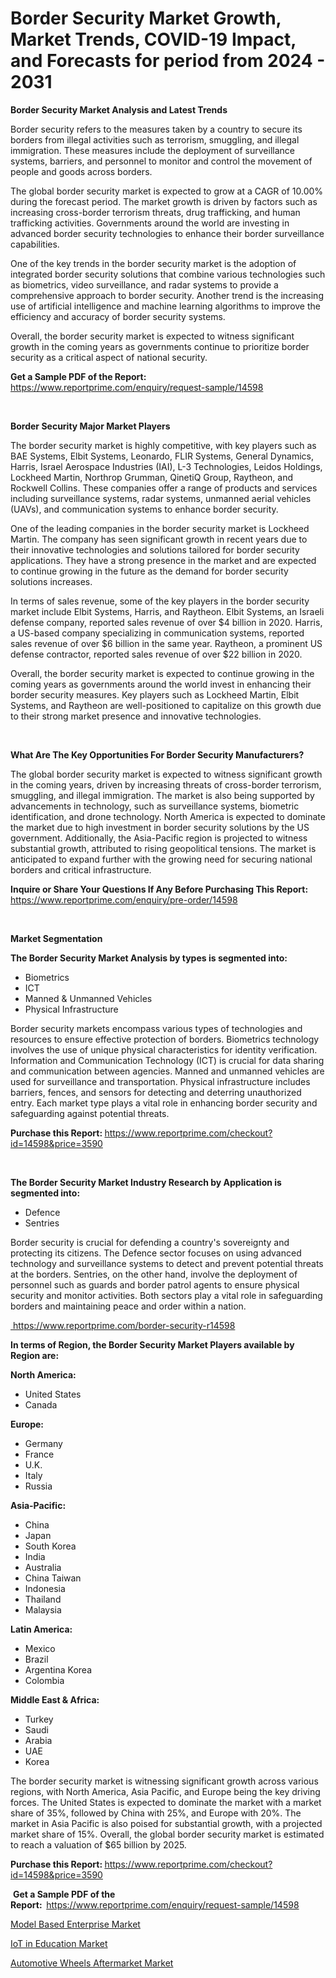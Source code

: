 <p><h1>Border Security Market Growth, Market Trends, COVID-19 Impact, and Forecasts for period from 2024 - 2031</h1></p><p><strong>Border Security Market Analysis and Latest Trends</strong></p>
<p><p>Border security refers to the measures taken by a country to secure its borders from illegal activities such as terrorism, smuggling, and illegal immigration. These measures include the deployment of surveillance systems, barriers, and personnel to monitor and control the movement of people and goods across borders.</p><p>The global border security market is expected to grow at a CAGR of 10.00% during the forecast period. The market growth is driven by factors such as increasing cross-border terrorism threats, drug trafficking, and human trafficking activities. Governments around the world are investing in advanced border security technologies to enhance their border surveillance capabilities.</p><p>One of the key trends in the border security market is the adoption of integrated border security solutions that combine various technologies such as biometrics, video surveillance, and radar systems to provide a comprehensive approach to border security. Another trend is the increasing use of artificial intelligence and machine learning algorithms to improve the efficiency and accuracy of border security systems.</p><p>Overall, the border security market is expected to witness significant growth in the coming years as governments continue to prioritize border security as a critical aspect of national security.</p></p>
<p><strong>Get a Sample PDF of the Report:&nbsp;</strong> <a href="https://www.reportprime.com/enquiry/request-sample/14598">https://www.reportprime.com/enquiry/request-sample/14598</a></p>
<p>&nbsp;</p>
<p><strong>Border Security Major Market Players</strong></p>
<p><p>The border security market is highly competitive, with key players such as BAE Systems, Elbit Systems, Leonardo, FLIR Systems, General Dynamics, Harris, Israel Aerospace Industries (IAI), L-3 Technologies, Leidos Holdings, Lockheed Martin, Northrop Grumman, QinetiQ Group, Raytheon, and Rockwell Collins. These companies offer a range of products and services including surveillance systems, radar systems, unmanned aerial vehicles (UAVs), and communication systems to enhance border security.</p><p>One of the leading companies in the border security market is Lockheed Martin. The company has seen significant growth in recent years due to their innovative technologies and solutions tailored for border security applications. They have a strong presence in the market and are expected to continue growing in the future as the demand for border security solutions increases.</p><p>In terms of sales revenue, some of the key players in the border security market include Elbit Systems, Harris, and Raytheon. Elbit Systems, an Israeli defense company, reported sales revenue of over $4 billion in 2020. Harris, a US-based company specializing in communication systems, reported sales revenue of over $6 billion in the same year. Raytheon, a prominent US defense contractor, reported sales revenue of over $22 billion in 2020.</p><p>Overall, the border security market is expected to continue growing in the coming years as governments around the world invest in enhancing their border security measures. Key players such as Lockheed Martin, Elbit Systems, and Raytheon are well-positioned to capitalize on this growth due to their strong market presence and innovative technologies.</p></p>
<p>&nbsp;</p>
<p><strong>What Are The Key Opportunities For Border Security Manufacturers?</strong></p>
<p><p>The global border security market is expected to witness significant growth in the coming years, driven by increasing threats of cross-border terrorism, smuggling, and illegal immigration. The market is also being supported by advancements in technology, such as surveillance systems, biometric identification, and drone technology. North America is expected to dominate the market due to high investment in border security solutions by the US government. Additionally, the Asia-Pacific region is projected to witness substantial growth, attributed to rising geopolitical tensions. The market is anticipated to expand further with the growing need for securing national borders and critical infrastructure.</p></p>
<p><strong>Inquire or Share Your Questions If Any Before Purchasing This Report:</strong> <a href="https://www.reportprime.com/enquiry/pre-order/14598">https://www.reportprime.com/enquiry/pre-order/14598</a></p>
<p>&nbsp;</p>
<p><strong>Market Segmentation</strong></p>
<p><strong>The Border Security Market Analysis by types is segmented into:</strong></p>
<p><ul><li>Biometrics</li><li>ICT</li><li>Manned & Unmanned Vehicles</li><li>Physical Infrastructure</li></ul></p>
<p><p>Border security markets encompass various types of technologies and resources to ensure effective protection of borders. Biometrics technology involves the use of unique physical characteristics for identity verification. Information and Communication Technology (ICT) is crucial for data sharing and communication between agencies. Manned and unmanned vehicles are used for surveillance and transportation. Physical infrastructure includes barriers, fences, and sensors for detecting and deterring unauthorized entry. Each market type plays a vital role in enhancing border security and safeguarding against potential threats.</p></p>
<p><strong>Purchase this Report:&nbsp;</strong><a href="https://www.reportprime.com/checkout?id=14598&price=3590">https://www.reportprime.com/checkout?id=14598&price=3590</a></p>
<p>&nbsp;</p>
<p><strong>The Border Security Market Industry Research by Application is segmented into:</strong></p>
<p><ul><li>Defence</li><li>Sentries</li></ul></p>
<p><p>Border security is crucial for defending a country's sovereignty and protecting its citizens. The Defence sector focuses on using advanced technology and surveillance systems to detect and prevent potential threats at the borders. Sentries, on the other hand, involve the deployment of personnel such as guards and border patrol agents to ensure physical security and monitor activities. Both sectors play a vital role in safeguarding borders and maintaining peace and order within a nation.</p></p>
<p><a href="https://www.reportprime.com/border-security-r14598">&nbsp;https://www.reportprime.com/border-security-r14598</a></p>
<p><strong>In terms of Region, the Border Security Market Players available by Region are:</strong></p>
<p>
    <p> <strong> North America: </strong>
        <ul>
            <li>United States</li>
            <li>Canada</li>
        </ul>
        </p> 
    <p> <strong> Europe: </strong>
        <ul>
            <li>Germany</li>
            <li>France</li>
            <li>U.K.</li>
            <li>Italy</li>
            <li>Russia</li>
        </ul>
        </p> 
    <p> <strong> Asia-Pacific: </strong>
        <ul>
            <li>China</li>
            <li>Japan</li>
            <li>South Korea</li>
            <li>India</li>
            <li>Australia</li>
            <li>China Taiwan</li>
            <li>Indonesia</li>
            <li>Thailand</li>
            <li>Malaysia</li>
        </ul>
        </p> 
    <p> <strong> Latin America: </strong>
        <ul>
            <li>Mexico</li>
            <li>Brazil</li>
            <li>Argentina Korea</li>
            <li>Colombia</li>
        </ul>
        </p> 
    <p> <strong> Middle East & Africa: </strong>
        <ul>
            <li>Turkey</li>
            <li>Saudi</li>
            <li>Arabia</li>
            <li>UAE</li>
            <li>Korea</li>
        </ul>
    </p>
    </p>
<p><p>The border security market is witnessing significant growth across various regions, with North America, Asia Pacific, and Europe being the key driving forces. The United States is expected to dominate the market with a market share of 35%, followed by China with 25%, and Europe with 20%. The market in Asia Pacific is also poised for substantial growth, with a projected market share of 15%. Overall, the global border security market is estimated to reach a valuation of $65 billion by 2025.</p></p>
<p><strong>Purchase this Report: </strong><a href="https://www.reportprime.com/checkout?id=14598&price=3590">https://www.reportprime.com/checkout?id=14598&price=3590</a></p>
<p>&nbsp;<strong>Get a Sample PDF of the Report:&nbsp;&nbsp;</strong><a href="https://www.reportprime.com/enquiry/request-sample/14598">https://www.reportprime.com/enquiry/request-sample/14598</a></p>
<p><strong></strong></p>
<p><p><a href="https://github.com/pennyaldbrittonh658/Market-Research-Report-List-1/blob/main/model-based-enterprise-market.md">Model Based Enterprise Market</a></p><p><a href="https://github.com/susanjprice2023/Market-Research-Report-List-2/blob/main/iot-in-education-market.md">IoT in Education Market</a></p><p><a href="https://github.com/dmmanir420/Market-Research-Report-List-1/blob/main/automotive-wheels-aftermarket-market.md">Automotive Wheels Aftermarket Market</a></p></p>